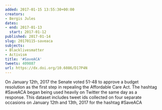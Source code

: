 ```yaml
---
added: 2017-01-15 13:55:30+00:00
creators:
- Bergis Jules
dates:
- end: 2017-01-13
  start: 2017-01-12
published: 2017-01-14
slug: 20170115-saveaca
subjects:
- Blacklivesmatter
- Activism
title: '#SaveACA'
tweets: 409887
url: https://dx.doi.org/10.6086/D17P4N
---
```


On January 12th, 2017 the Senate voted 51-48 to approve a budget resolution as the first step in repealing the Affordable Care Act. The hashtag #SaveACA began being used heavily on Twitter the same day as a response. This dataset includes tweet ids collected on four separate occasions on January 12th and 13th, 2017 for the hashtag #SaveACA
